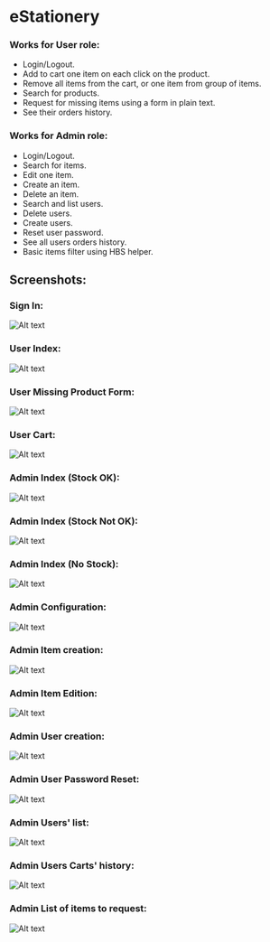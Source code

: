 # eStationery

### Works for User role:

- Login/Logout.
- Add to cart one item on each click on the product.
- Remove all items from the cart, or one item from group of items.
- Search for products.
- Request for missing items using a form in plain text.
- See their orders history.

### Works for Admin role:

- Login/Logout.
- Search for items.
- Edit one item.
- Create an item.
- Delete an item.
- Search and list users.
- Delete users.
- Create users.
- Reset user password.
- See all users orders history.
- Basic items filter using HBS helper.

## Screenshots:

### Sign In:

![Alt text](https://github.com/gdgauthier/eStationery/blob/master/captures/user/signin.jpg "Sign In")

### User Index:

![Alt text](https://github.com/gdgauthier/eStationery/blob/master/captures/user/user-index.JPG "User Index")

### User Missing Product Form:

![Alt text](https://github.com/gdgauthier/eStationery/blob/master/captures/user/user-missing-product-form.JPG "Missing Product Form")

### User Cart:

![Alt text](https://github.com/gdgauthier/eStationery/blob/master/captures/user/user-cart-example.JPG "User Cart Example")

### Admin Index (Stock OK):

![Alt text](https://github.com/gdgauthier/eStationery/blob/master/captures/admin/admin-index-stockOK.JPG "Stock OK")

### Admin Index (Stock Not OK):

![Alt text](https://github.com/gdgauthier/eStationery/blob/master/captures/admin/admin-index-stocknotOK.JPG "Stock not OK")

### Admin Index (No Stock):

![Alt text](https://github.com/gdgauthier/eStationery/blob/master/captures/admin/admin-index-nostock.JPG "No Stock")

### Admin Configuration:

![Alt text](https://github.com/gdgauthier/eStationery/blob/master/captures/admin/admin-configuration.jpg "Configuration")

### Admin Item creation:

![Alt text](https://github.com/gdgauthier/eStationery/blob/master/captures/admin/admin-create-item.JPG "Item creation")

### Admin Item Edition:

![Alt text](https://github.com/gdgauthier/eStationery/blob/master/captures/admin/admin-edit-item.JPG "Item Edition")

### Admin User creation:

![Alt text](https://github.com/gdgauthier/eStationery/blob/master/captures/admin/admin-user-creation.JPG "User creation")

### Admin User Password Reset:

![Alt text](https://github.com/gdgauthier/eStationery/blob/master/captures/admin/admin-reset-password.JPG "Password reset")

### Admin Users' list:

![Alt text](https://github.com/gdgauthier/eStationery/blob/master/captures/admin/admin-users-list.JPG "Users' list")

### Admin Users Carts' history:

![Alt text](https://github.com/gdgauthier/eStationery/blob/master/captures/admin/admin-cartshistory.JPG "Users Carts' history")

### Admin List of items to request:

![Alt text](https://github.com/gdgauthier/eStationery/blob/master/captures/admin/admin-messagetoadmin.JPG "Items to request")